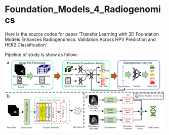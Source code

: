 # Foundation_Models_4_Radiogenomics
Here is the source codes for paper 'Transfer Learning with 3D Foundation Models Enhances Radiogenomics: Validation Across HPV Prediction and HER2 Classification'

Pipeline of study is show as follow:
![Pipeline of study](https://github.com/FORRESTHUACHEN/Foundation_Models_4_Radiogenomics-/blob/main/Figures/Figure%201.tif)
